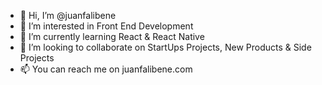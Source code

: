 - 👋 Hi, I’m @juanfalibene
- 👀 I’m interested in Front End Development
- 🌱 I’m currently learning React & React Native
- 💞️ I’m looking to collaborate on StartUps Projects, New Products & Side Projects
- 📫 You can reach me on juanfalibene.com

<!---
juanfalibene/juanfalibene is a ✨ special ✨ repository because its `README.md` (this file) appears on your GitHub profile.
You can click the Preview link to take a look at your changes.
--->
